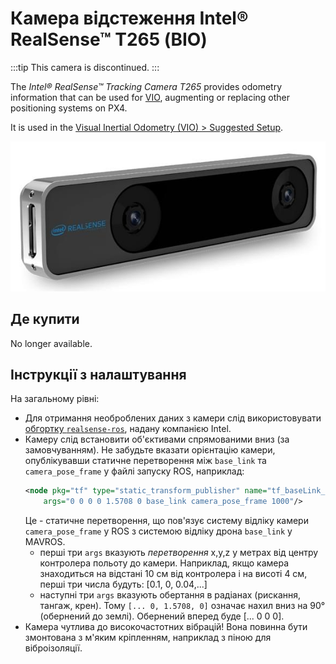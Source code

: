 # Камера відстеження Intel® RealSense™ T265 (ВІО)

:::tip
This camera is discontinued.
:::

The _Intel® RealSense™ Tracking Camera T265_ provides odometry information that can be used for [VIO](../computer_vision/visual_inertial_odometry.md), augmenting or replacing other positioning systems on PX4.

It is used in the [Visual Inertial Odometry (VIO) > Suggested Setup](../computer_vision/visual_inertial_odometry.md#suggested-setup).

![Камера відстеження Intel® RealSense™ T265 - зображення збоку](../../assets/peripherals/camera_vio/t265_intel_realsense_tracking_camera_photo_angle.jpg)

## Де купити

No longer available.

## Інструкції з налаштування

На загальному рівні:

- Для отримання необроблених даних з камери слід використовувати [обгортку `realsense-ros`](https://github.com/IntelRealSense/realsense-ros), надану компанією Intel.
- Камеру слід встановити об'єктивами спрямованими вниз (за замовчуванням).
  Не забудьте вказати орієнтацію камери, опублікувавши статичне перетворення між `base_link` та `camera_pose_frame` у файлі запуску ROS, наприклад:
  ```xml
  <node pkg="tf" type="static_transform_publisher" name="tf_baseLink_cameraPose"
      args="0 0 0 0 1.5708 0 base_link camera_pose_frame 1000"/>
  ```
  Це - статичне перетворення, що пов'язує систему відліку камери `camera_pose_frame` у ROS з системою відліку дрона `base_link` у MAVROS.
  - перші три `args` вказують _перетворення_ x,y,z у метрах від центру контролера польоту до камери.
    Наприклад, якщо камера знаходиться на відстані 10 см від контролера і на висоті 4 см, перші три числа будуть: [0.1, 0, 0.04,...]
  - наступні три `args` вказують обертання в радіанах (рискання, тангаж, крен).
    Тому `[... 0, 1.5708, 0]` означає нахил вниз на 90° (обернений до землі). Обернений вперед буде [... 0 0 0].
- Камера чутлива до високочастотних вібрацій!
  Вона повинна бути змонтована з м'яким кріпленням, наприклад з піною для віброізоляції.
